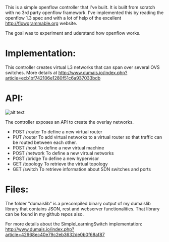This is a simple openflow controller that I've built. It is built from scratch with no 3rd party openflow framework.
I've implemented this by reading the openflow 1.3 spec and with a lot of help of the excellent http://flowgrammable.org website.

The goal was to experiment and uderstand how openflow works. 

# Implementation:
This controller creates virtual L3 networks that can span over several OVS switches.
More details at http://www.dumais.io/index.php?article=ecb1bf742106e1280f51c6a937033bdb


# API:
![alt text](https://raw.githubusercontent.com/pdumais/openflowcontroller/master/api.png)

The controller exposes an API to create the overlay networks.
* POST /router To define a new virtual router
* PUT /router To add virtual networks to a virtual router so that traffic can be routed between each other.
* POST /host To define a new virtual machine
* POST /network To define a new virtual networks
* POST /bridge  To define a new hypervisor
* GET /topology To retrieve the virtual topology
* GET /switch To retrieve information about SDN switches and ports

# Files:
The folder "dumaislib" is a precompiled binary output of my dumaislib library that
contains JSON, rest and webserver functionalities. That library can be found in my
github repos also.

For more details about the SimpleLearningSwitch implementation: http://www.dumais.io/index.php?article=42968ec40e79c2eb3632de0b0f68af87
